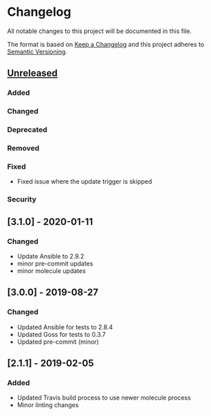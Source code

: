 # Changelog
All notable changes to this project will be documented in this file.

The format is based on [Keep a Changelog](http://keepachangelog.com/en/1.0.0/)
and this project adheres to [Semantic Versioning](http://semver.org/spec/v2.0.0.html).

## [Unreleased]
### Added
### Changed
### Deprecated
### Removed
### Fixed
- Fixed issue where the update trigger is skipped
### Security

## [3.1.0] - 2020-01-11
### Changed
- Update Ansible to 2.9.2
- minor pre-commit updates
- minor molecule updates

## [3.0.0] - 2019-08-27
### Changed
- Updated Ansible for tests to 2.8.4
- Updated Goss for tests to 0.3.7
- Updated pre-commit (minor)

## [2.1.1] - 2019-02-05
### Added
- Updated Travis build process to use newer molecule process
- Minor linting changes

[Unreleased]: https://github.com/bdellegrazie/ansible-role-ca-certificates/compare/v3.1.0..HEAD
[v3.1.0]: https://github.com/bdellegrazie/ansible-role-ca-certificates/compare/v3.0.0..v3.1.0
[v3.0.0]: https://github.com/bdellegrazie/ansible-role-ca-certificates/compare/v2.1.1..v3.0.0
[v2.1.1]: https://github.com/bdellegrazie/ansible-role-ca-certificates/compare/v2.1.0..v2.1.1
[v2.1.0]: https://github.com/bdellegrazie/ansible-role-ca-certificates/compare/v2.0.0..v2.1.0
[v2.0.0]: https://github.com/bdellegrazie/ansible-role-ca-certificates/compare/v1.0.1..v2.0.0
[v1.0.1]: https://github.com/bdellegrazie/ansible-role-ca-certificates/compare/v1.0.0..v1.0.1
[v1.0.0]: https://github.com/bdellegrazie/ansible-role-ca-certificates/compare/v0.9.0..v1.0.0
[v0.9.0]: https://github.com/bdellegrazie/ansible-role-ca-certificates/compare/..v0.9.0
